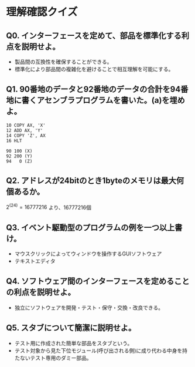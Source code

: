 # 理解確認クイズ

## Q0. インターフェースを定めて、部品を標準化する利点を説明せよ。

- 製品間の互換性を確保することができる。
- 標準化により部品間の複雑化を避けることで相互理解を可能にする。

## Q1. 90番地のデータと92番地のデータの合計を94番地に書くアセンブラプログラムを書いた。(a)を埋めよ。

```
10 COPY AX, 'X'
12 ADD AX, 'Y'
14 COPY 'Z', AX
16 HLT

90 100 (X)
92 200 (Y)
94   0 (Z)
```

## Q2. アドレスが24bitのとき1byteのメモリは最大何個あるか。

$2^(24)=16777216$ より、16777216個

## Q3. イベント駆動型のプログラムの例を一つ以上書け。

- マウスクリックによってウィンドウを操作するGUIソフトウェア
- テキストエディタ

## Q4. ソフトウェア間のインターフェースを定めることの利点を説明せよ。

- 独立にソフトウェアを開発・テスト・保守・交換・改良できる。

## Q5. スタブについて簡潔に説明せよ。

- テスト用に作成された簡単な部品をスタブという。
- テスト対象から見た下位モジュール(呼び出される側)に成り代わる中身を持たないテスト専用のダミー部品。
